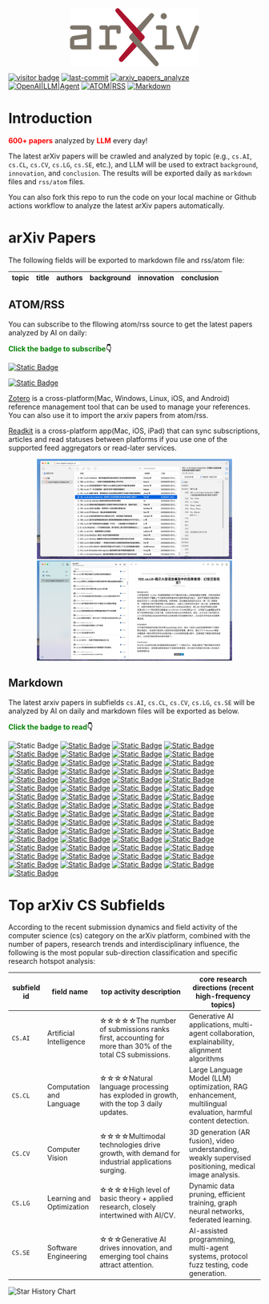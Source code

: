 <div  align="center">    
<img src="static/imgs/arxiv-logo.png" alt="arXiv" align=center />
<br/>
</div>

[![visitor badge](https://visitor-badge.laobi.icu/badge?page_id=nituchao.latest_arxiv_analyze_ai)](https://github.com/nituchao/latest_arxiv_analyze_ai/)
[![last-commit](https://img.shields.io/github/last-commit/nituchao/latest_arxiv_analyze_ai?logo=github&color=32CD32)](https://github.com/nituchao/latest_arxiv_analyze_ai/)
[![arxiv_papers_analyze](https://github.com/nituchao/latest_arxiv_analyze_ai/actions/workflows/arxiv_papers_analyze.yml/badge.svg?color=32CD32)](https://github.com/nituchao/latest_arxiv_analyze_ai/actions/workflows/arxiv_papers_analyze.yml)
[![OpenAI|LLM|Agent](https://img.shields.io/badge/OpenAI-LLM|Agent-FF00FF)](https://github.com/nituchao/latest_arxiv_analyze_ai/)
[![ATOM|RSS](https://img.shields.io/badge/ATOM%7CRSS-Subscribe-00CED1)](https://nituchao.github.io/latest_arxiv_analyze_ai/arxiv_papers_data/rss.xml)
[![Markdown](https://img.shields.io/badge/Markdown-Static-00BFFF)](https://github.com/nituchao/latest_arxiv_analyze_ai/)


# Introduction

**<font color=red>600+ papers</font>** analyzed by **<font color=red>LLM</font>** every day!


The latest arXiv papers will be crawled and analyzed by topic (e.g., `cs.AI`, `cs.CL`, `cs.CV`, `cs.LG`, `cs.SE`, etc.), and LLM will be used to extract `background`, `innovation`, and `conclusion`. The results will be exported daily as `markdown` files and `rss/atom` files.

You can also fork this repo to run the code on your local machine or Github actions workflow to analyze the latest arXiv papers automatically.

# arXiv Papers

The following fields will be exported to markdown file and rss/atom file:

<table>
    <thead>
        <tr>
            <th>topic</th>
            <th>title</th>
            <th>authors</th>
            <th>background</th>
            <th>innovation</th>
            <th>conclusion</th>
        </tr>
    </thead>
</table>

## ATOM/RSS
You can subscribe to the fllowing atom/rss source to get the latest papers analyzed by AI on daily:

**<font color=green>Click the badge to subscribe</font>👇**

 [![Static Badge](https://img.shields.io/badge/ATOM-Click_To_Subscribe%20%7C%20Recommended-32CD32)](https://nituchao.github.io/latest_arxiv_analyze_ai/arxiv_papers_data/atom.xml) 

[![Static Badge](https://img.shields.io/badge/RSS-Click_To_Subscribe-32CD32)](https://nituchao.github.io/latest_arxiv_analyze_ai/arxiv_papers_data/rss.xml) 

[Zotero](https://www.zotero.org/) is a cross-platform(Mac, Windows, Linux, iOS, and Android) reference management tool that can be used to manage your references. You can also use it to import the arxiv papers from atom/rss.

[Readkit](https://readkit.app/) is a cross-platform app(Mac, iOS, iPad) that can sync subscriptions, articles and read statuses between platforms if you use one of the supported feed aggregators or read-later services.

<div align="center">
  <img src="static/imgs/zotero-rss-20250625.jpeg" alt="zotero" height="200">
  <img src="static/imgs/readkit-rss-20250625.jpeg" alt="readkit" height="200">
</div>

## Markdown
The latest arxiv papers in subfields `cs.AI`, `cs.CL`, `cs.CV`, `cs.LG`, `cs.SE` will be analyzed by AI on daily and markdown files will be exported as below. 

**<font color=green>Click the badge to read</font>👇**

![Static Badge](https://img.shields.io/badge/Markdown-arXivPaper-00BFFF)    [![Static Badge](https://img.shields.io/badge/20250818-591_Papers-32CD32)](https://github.com/nituchao/latest_arxiv_analyze_ai/blob/main/arxiv_papers_data/arxiv_papers_20250818_analyzed_Chinese.md)    [![Static Badge](https://img.shields.io/badge/20250817-799_Papers-32CD32)](https://github.com/nituchao/latest_arxiv_analyze_ai/blob/main/arxiv_papers_data/arxiv_papers_20250817_analyzed_Chinese.md)    [![Static Badge](https://img.shields.io/badge/20250816-804_Papers-32CD32)](https://github.com/nituchao/latest_arxiv_analyze_ai/blob/main/arxiv_papers_data/arxiv_papers_20250816_analyzed_Chinese.md)    [![Static Badge](https://img.shields.io/badge/20250815-819_Papers-32CD32)](https://github.com/nituchao/latest_arxiv_analyze_ai/blob/main/arxiv_papers_data/arxiv_papers_20250815_analyzed_Chinese.md)    [![Static Badge](https://img.shields.io/badge/20250814-858_Papers-32CD32)](https://github.com/nituchao/latest_arxiv_analyze_ai/blob/main/arxiv_papers_data/arxiv_papers_20250814_analyzed_Chinese.md)    [![Static Badge](https://img.shields.io/badge/20250813-739_Papers-32CD32)](https://github.com/nituchao/latest_arxiv_analyze_ai/blob/main/arxiv_papers_data/arxiv_papers_20250813_analyzed_Chinese.md)    [![Static Badge](https://img.shields.io/badge/20250812-730_Papers-32CD32)](https://github.com/nituchao/latest_arxiv_analyze_ai/blob/main/arxiv_papers_data/arxiv_papers_20250812_analyzed_Chinese.md)    [![Static Badge](https://img.shields.io/badge/20250811-734_Papers-32CD32)](https://github.com/nituchao/latest_arxiv_analyze_ai/blob/main/arxiv_papers_data/arxiv_papers_20250811_analyzed_Chinese.md)    [![Static Badge](https://img.shields.io/badge/20250810-852_Papers-32CD32)](https://github.com/nituchao/latest_arxiv_analyze_ai/blob/main/arxiv_papers_data/arxiv_papers_20250810_analyzed_Chinese.md)    [![Static Badge](https://img.shields.io/badge/20250809-845_Papers-32CD32)](https://github.com/nituchao/latest_arxiv_analyze_ai/blob/main/arxiv_papers_data/arxiv_papers_20250809_analyzed_Chinese.md)    [![Static Badge](https://img.shields.io/badge/20250808-834_Papers-32CD32)](https://github.com/nituchao/latest_arxiv_analyze_ai/blob/main/arxiv_papers_data/arxiv_papers_20250808_analyzed_Chinese.md)    [![Static Badge](https://img.shields.io/badge/20250807-930_Papers-32CD32)](https://github.com/nituchao/latest_arxiv_analyze_ai/blob/main/arxiv_papers_data/arxiv_papers_20250807_analyzed_Chinese.md)    [![Static Badge](https://img.shields.io/badge/20250806-942_Papers-32CD32)](https://github.com/nituchao/latest_arxiv_analyze_ai/blob/main/arxiv_papers_data/arxiv_papers_20250806_analyzed_Chinese.md)    [![Static Badge](https://img.shields.io/badge/20250805-1764_Papers-32CD32)](https://github.com/nituchao/latest_arxiv_analyze_ai/blob/main/arxiv_papers_data/arxiv_papers_20250805_analyzed_Chinese.md)    [![Static Badge](https://img.shields.io/badge/20250804-686_Papers-32CD32)](https://github.com/nituchao/latest_arxiv_analyze_ai/blob/main/arxiv_papers_data/arxiv_papers_20250804_analyzed_Chinese.md)    [![Static Badge](https://img.shields.io/badge/20250803-771_Papers-32CD32)](https://github.com/nituchao/latest_arxiv_analyze_ai/blob/main/arxiv_papers_data/arxiv_papers_20250803_analyzed_Chinese.md)    [![Static Badge](https://img.shields.io/badge/20250802-767_Papers-32CD32)](https://github.com/nituchao/latest_arxiv_analyze_ai/blob/main/arxiv_papers_data/arxiv_papers_20250802_analyzed_Chinese.md)    [![Static Badge](https://img.shields.io/badge/20250801-767_Papers-32CD32)](https://github.com/nituchao/latest_arxiv_analyze_ai/blob/main/arxiv_papers_data/arxiv_papers_20250801_analyzed_Chinese.md)    [![Static Badge](https://img.shields.io/badge/20250731-672_Papers-32CD32)](https://github.com/nituchao/latest_arxiv_analyze_ai/blob/main/arxiv_papers_data/arxiv_papers_20250731_analyzed_Chinese.md)    [![Static Badge](https://img.shields.io/badge/20250730-850_Papers-32CD32)](https://github.com/nituchao/latest_arxiv_analyze_ai/blob/main/arxiv_papers_data/arxiv_papers_20250730_analyzed_Chinese.md)    [![Static Badge](https://img.shields.io/badge/20250729-1402_Papers-32CD32)](https://github.com/nituchao/latest_arxiv_analyze_ai/blob/main/arxiv_papers_data/arxiv_papers_20250729_analyzed_Chinese.md)    [![Static Badge](https://img.shields.io/badge/20250728-647_Papers-32CD32)](https://github.com/nituchao/latest_arxiv_analyze_ai/blob/main/arxiv_papers_data/arxiv_papers_20250728_analyzed_Chinese.md)    [![Static Badge](https://img.shields.io/badge/20250727-766_Papers-32CD32)](https://github.com/nituchao/latest_arxiv_analyze_ai/blob/main/arxiv_papers_data/arxiv_papers_20250727_analyzed_Chinese.md)    [![Static Badge](https://img.shields.io/badge/20250726-766_Papers-32CD32)](https://github.com/nituchao/latest_arxiv_analyze_ai/blob/main/arxiv_papers_data/arxiv_papers_20250726_analyzed_Chinese.md)    [![Static Badge](https://img.shields.io/badge/20250725-722_Papers-32CD32)](https://github.com/nituchao/latest_arxiv_analyze_ai/blob/main/arxiv_papers_data/arxiv_papers_20250725_analyzed_Chinese.md)    [![Static Badge](https://img.shields.io/badge/20250724-736_Papers-32CD32)](https://github.com/nituchao/latest_arxiv_analyze_ai/blob/main/arxiv_papers_data/arxiv_papers_20250724_analyzed_Chinese.md)    [![Static Badge](https://img.shields.io/badge/20250723-767_Papers-32CD32)](https://github.com/nituchao/latest_arxiv_analyze_ai/blob/main/arxiv_papers_data/arxiv_papers_20250723_analyzed_Chinese.md)    [![Static Badge](https://img.shields.io/badge/20250722-1414_Papers-32CD32)](https://github.com/nituchao/latest_arxiv_analyze_ai/blob/main/arxiv_papers_data/arxiv_papers_20250722_analyzed_Chinese.md)    [![Static Badge](https://img.shields.io/badge/20250721-644_Papers-32CD32)](https://github.com/nituchao/latest_arxiv_analyze_ai/blob/main/arxiv_papers_data/arxiv_papers_20250721_analyzed_Chinese.md)    [![Static Badge](https://img.shields.io/badge/20250720-684_Papers-32CD32)](https://github.com/nituchao/latest_arxiv_analyze_ai/blob/main/arxiv_papers_data/arxiv_papers_20250720_analyzed_Chinese.md)    [![Static Badge](https://img.shields.io/badge/20250719-686_Papers-32CD32)](https://github.com/nituchao/latest_arxiv_analyze_ai/blob/main/arxiv_papers_data/arxiv_papers_20250719_analyzed_Chinese.md)    [![Static Badge](https://img.shields.io/badge/20250718-688_Papers-32CD32)](https://github.com/nituchao/latest_arxiv_analyze_ai/blob/main/arxiv_papers_data/arxiv_papers_20250718_analyzed_Chinese.md)    [![Static Badge](https://img.shields.io/badge/20250717-738_Papers-32CD32)](https://github.com/nituchao/latest_arxiv_analyze_ai/blob/main/arxiv_papers_data/arxiv_papers_20250717_analyzed_Chinese.md)    [![Static Badge](https://img.shields.io/badge/20250716-828_Papers-32CD32)](https://github.com/nituchao/latest_arxiv_analyze_ai/blob/main/arxiv_papers_data/arxiv_papers_20250716_analyzed_Chinese.md)    [![Static Badge](https://img.shields.io/badge/20250715-1446_Papers-32CD32)](https://github.com/nituchao/latest_arxiv_analyze_ai/blob/main/arxiv_papers_data/arxiv_papers_20250715_analyzed_Chinese.md)    [![Static Badge](https://img.shields.io/badge/20250714-637_Papers-32CD32)](https://github.com/nituchao/latest_arxiv_analyze_ai/blob/main/arxiv_papers_data/arxiv_papers_20250714_analyzed_Chinese.md)    [![Static Badge](https://img.shields.io/badge/20250713-744_Papers-32CD32)](https://github.com/nituchao/latest_arxiv_analyze_ai/blob/main/arxiv_papers_data/arxiv_papers_20250713_analyzed_Chinese.md)    [![Static Badge](https://img.shields.io/badge/20250712-739_Papers-32CD32)](https://github.com/nituchao/latest_arxiv_analyze_ai/blob/main/arxiv_papers_data/arxiv_papers_20250712_analyzed_Chinese.md)    [![Static Badge](https://img.shields.io/badge/20250711-743_Papers-32CD32)](https://github.com/nituchao/latest_arxiv_analyze_ai/blob/main/arxiv_papers_data/arxiv_papers_20250711_analyzed_Chinese.md)    [![Static Badge](https://img.shields.io/badge/20250710-757_Papers-32CD32)](https://github.com/nituchao/latest_arxiv_analyze_ai/blob/main/arxiv_papers_data/arxiv_papers_20250710_analyzed_Chinese.md)    [![Static Badge](https://img.shields.io/badge/20250709-896_Papers-32CD32)](https://github.com/nituchao/latest_arxiv_analyze_ai/blob/main/arxiv_papers_data/arxiv_papers_20250709_analyzed_Chinese.md)    [![Static Badge](https://img.shields.io/badge/20250708-724_Papers-32CD32)](https://github.com/nituchao/latest_arxiv_analyze_ai/blob/main/arxiv_papers_data/arxiv_papers_20250708_analyzed_Chinese.md)    [![Static Badge](https://img.shields.io/badge/20250707-720_Papers-32CD32)](https://github.com/nituchao/latest_arxiv_analyze_ai/blob/main/arxiv_papers_data/arxiv_papers_20250707_analyzed_Chinese.md)    [![Static Badge](https://img.shields.io/badge/20250706-728_Papers-32CD32)](https://github.com/nituchao/latest_arxiv_analyze_ai/blob/main/arxiv_papers_data/arxiv_papers_20250706_analyzed_Chinese.md)    [![Static Badge](https://img.shields.io/badge/20250705-722_Papers-32CD32)](https://github.com/nituchao/latest_arxiv_analyze_ai/blob/main/arxiv_papers_data/arxiv_papers_20250705_analyzed_Chinese.md)    [![Static Badge](https://img.shields.io/badge/20250704-722_Papers-32CD32)](https://github.com/nituchao/latest_arxiv_analyze_ai/blob/main/arxiv_papers_data/arxiv_papers_20250704_analyzed_Chinese.md)    [![Static Badge](https://img.shields.io/badge/20250703-721_Papers-32CD32)](https://github.com/nituchao/latest_arxiv_analyze_ai/blob/main/arxiv_papers_data/arxiv_papers_20250703_analyzed_Chinese.md)    [![Static Badge](https://img.shields.io/badge/20250702-839_Papers-32CD32)](https://github.com/nituchao/latest_arxiv_analyze_ai/blob/main/arxiv_papers_data/arxiv_papers_20250702_analyzed_Chinese.md)    [![Static Badge](https://img.shields.io/badge/20250701-1516_Papers-32CD32)](https://github.com/nituchao/latest_arxiv_analyze_ai/blob/main/arxiv_papers_data/arxiv_papers_20250701_analyzed_Chinese.md)    [![Static Badge](https://img.shields.io/badge/20250630-780_Papers-32CD32)](https://github.com/nituchao/latest_arxiv_analyze_ai/blob/main/arxiv_papers_data/arxiv_papers_20250630_analyzed_Chinese.md)    [![Static Badge](https://img.shields.io/badge/20250629-711_Papers-32CD32)](https://github.com/nituchao/latest_arxiv_analyze_ai/blob/main/arxiv_papers_data/arxiv_papers_20250629_analyzed_Chinese.md)    [![Static Badge](https://img.shields.io/badge/20250628-715_Papers-32CD32)](https://github.com/nituchao/latest_arxiv_analyze_ai/blob/main/arxiv_papers_data/arxiv_papers_20250628_analyzed_Chinese.md)    [![Static Badge](https://img.shields.io/badge/20250627-715_Papers-32CD32)](https://github.com/nituchao/latest_arxiv_analyze_ai/blob/main/arxiv_papers_data/arxiv_papers_20250627_analyzed_Chinese.md)    [![Static Badge](https://img.shields.io/badge/20250626-653_Papers-32CD32)](https://github.com/nituchao/latest_arxiv_analyze_ai/blob/main/arxiv_papers_data/arxiv_papers_20250626_analyzed_Chinese.md)    [![Static Badge](https://img.shields.io/badge/20250625-748_Papers-32CD32)](https://github.com/nituchao/latest_arxiv_analyze_ai/blob/main/arxiv_papers_data/arxiv_papers_20250625_analyzed_Chinese.md)    [![Static Badge](https://img.shields.io/badge/20250624-444_Papers-32CD32)](https://github.com/nituchao/latest_arxiv_analyze_ai/blob/main/arxiv_papers_data/arxiv_papers_20250624_analyzed_Chinese.md)    [![Static Badge](https://img.shields.io/badge/20250623-371_Papers-32CD32)](https://github.com/nituchao/latest_arxiv_analyze_ai/blob/main/arxiv_papers_data/arxiv_papers_20250623_analyzed_Chinese.md)    [![Static Badge](https://img.shields.io/badge/20250622-219_Papers-32CD32)](https://github.com/nituchao/latest_arxiv_analyze_ai/blob/main/arxiv_papers_data/arxiv_papers_20250622_analyzed_Chinese.md)    [![Static Badge](https://img.shields.io/badge/20250621-010_Papers-32CD32)](https://github.com/nituchao/latest_arxiv_analyze_ai/blob/main/arxiv_papers_data/arxiv_papers_20250621_analyzed_Chinese.md)    [![Static Badge](https://img.shields.io/badge/20250620-291_Papers-32CD32)](https://github.com/nituchao/latest_arxiv_analyze_ai/blob/main/arxiv_papers_data/arxiv_papers_20250620_analyzed_Chinese.md)


# Top arXiv CS Subfields
According to the recent submission dynamics and field activity of the computer science (cs) category on the arXiv platform, combined with the number of papers, research trends and interdisciplinary influence, the following is the most popular sub-direction classification and specific research hotspot analysis:


| subfield id | field name | top activity description | core research directions (recent high-frequency topics) |
| --- | --- | --- | --- |
| `CS.AI` | Artificial Intelligence | ☆☆☆☆☆The number of submissions ranks first, accounting for more than 30% of the total CS submissions. | Generative AI applications, multi-agent collaboration, explainability, alignment algorithms |
| `CS.CL` | Computation and Language | ☆☆☆☆Natural language processing has exploded in growth, with the top 3 daily updates. | Large Language Model (LLM) optimization, RAG enhancement, multilingual evaluation, harmful content detection. |
| `CS.CV` | Computer Vision | ☆☆☆☆Multimodal technologies drive growth, with demand for industrial applications surging. | 3D generation (AR fusion), video understanding, weakly supervised positioning, medical image analysis. | 
| `CS.LG` | Learning and Optimization | ☆☆☆☆High level of basic theory + applied research, closely intertwined with AI/CV. | Dynamic data pruning, efficient training, graph neural networks, federated learning. |
| `CS.SE` | Software Engineering | ☆☆☆Generative AI drives innovation, and emerging tool chains attract attention. | AI-assisted programming, multi-agent systems, protocol fuzz testing, code generation. |


<picture>
  <source
    media="(prefers-color-scheme: dark)"
    srcset="
      https://api.star-history.com/svg?repos=nituchao/latest_arxiv_analyze_ai&type=Date&theme=dark
    "
  />
  <source
    media="(prefers-color-scheme: light)"
    srcset="
      https://api.star-history.com/svg?repos=nituchao/latest_arxiv_analyze_ai&type=Date
    "
  />
  <img
    alt="Star History Chart"
    src="https://api.star-history.com/svg?repos=nituchao/latest_arxiv_analyze_ai&type=Date"
  />
</picture>

